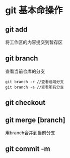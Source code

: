 # git 基本命操作

## git add

将工作区的内容提交到暂存区

## git branch

查看当前仓库的分支

```shell
git branch -r //查看远端分支
git branch -a //查看所有分支
```



## git checkout

## git merge [branch]

用branch合并到当前分支

## git commit -m

